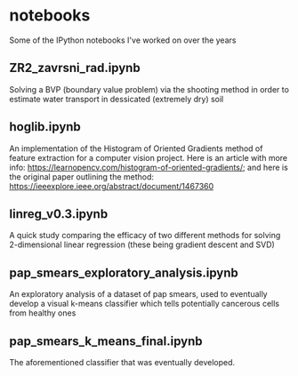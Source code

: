 # notebooks
Some of the IPython notebooks I've worked on over the years

## ZR2_zavrsni_rad.ipynb
Solving a BVP (boundary value problem) via the shooting method in order to estimate water transport in dessicated (extremely dry) soil

## hoglib.ipynb
An implementation of the Histogram of Oriented Gradients method of feature extraction for a computer vision project. Here is an article with more info: https://learnopencv.com/histogram-of-oriented-gradients/; and here is the original paper outlining the method: https://ieeexplore.ieee.org/abstract/document/1467360

## linreg_v0.3.ipynb
A quick study comparing the efficacy of two different methods for solving 2-dimensional linear regression (these being gradient descent and SVD)

## pap_smears_exploratory_analysis.ipynb
An exploratory analysis of a dataset of pap smears, used to eventually develop a visual k-means classifier which tells potentially cancerous cells from healthy ones

## pap_smears_k_means_final.ipynb
The aforementioned classifier that was eventually developed. 
